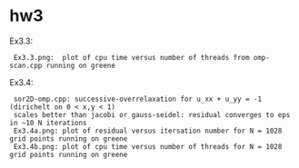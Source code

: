 # hw3

Ex3.3:

     Ex3.3.png:  plot of cpu time versus number of threads from omp-scan.cpp running on greene
     
Ex3.4:

     sor2D-omp.cpp: successive-overrelaxation for u_xx + u_yy = -1 (dirichelt on 0 < x,y < 1)
     scales better than jacobi or gauss-seidel: residual converges to eps in ~10 N iterations
     Ex3.4a.png: plot of residual versus itersation number for N = 1028 grid points running on greene
     Ex3.4b.png: plot of cpu time versus number of threads for N = 1028 grid points running on greene 
